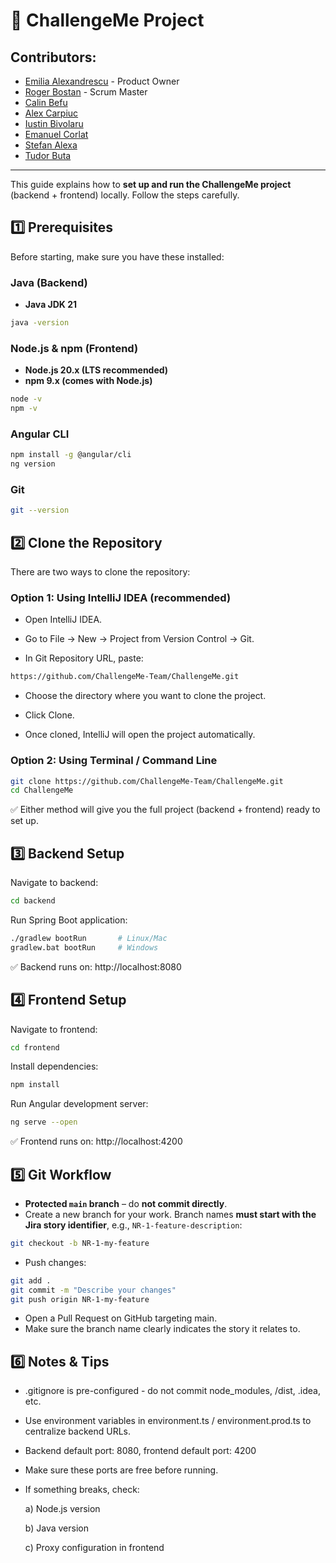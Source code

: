 # 🚀 ChallengeMe Project

## Contributors:

- [Emilia Alexandrescu](https://github.com/Andremyyy/) - Product Owner
- [Roger Bostan](https://github.com/Roger1nho) - Scrum Master
- [Calin Befu]()
- [Alex Carpiuc]()
- [Iustin Bivolaru](https://github.com/Iustinache)
- [Emanuel Corlat](https://github.com/corlatemanuel)
- [Stefan Alexa](https://github.com/stefanalexa25)
- [Tudor Buta]()

---

This guide explains how to **set up and run the ChallengeMe project** (backend + frontend) locally. Follow the steps carefully.

## 1️⃣ Prerequisites

Before starting, make sure you have these installed:

### Java (Backend)
- **Java JDK 21**
```bash
java -version
```
### Node.js & npm (Frontend)
- **Node.js 20.x (LTS recommended)**
- **npm 9.x (comes with Node.js)**
```bash
node -v
npm -v
```

### Angular CLI
```bash
npm install -g @angular/cli
ng version
```
### Git
```bash
git --version
```

## 2️⃣ Clone the Repository

There are two ways to clone the repository:

### Option 1: Using IntelliJ IDEA (recommended)

- Open IntelliJ IDEA.

- Go to File → New → Project from Version Control → Git.

- In Git Repository URL, paste:

```bash
https://github.com/ChallengeMe-Team/ChallengeMe.git
```

- Choose the directory where you want to clone the project.

- Click Clone.

- Once cloned, IntelliJ will open the project automatically.

### Option 2: Using Terminal / Command Line
```bash
git clone https://github.com/ChallengeMe-Team/ChallengeMe.git
cd ChallengeMe
```

✅ Either method will give you the full project (backend + frontend) ready to set up.

## 3️⃣ Backend Setup
Navigate to backend:
```bash
cd backend
```
Run Spring Boot application:
```bash
./gradlew bootRun       # Linux/Mac
gradlew.bat bootRun     # Windows
```
✅ Backend runs on: http://localhost:8080

## 4️⃣ Frontend Setup
Navigate to frontend:
```bash
cd frontend
```
Install dependencies:
```bash
npm install
```
Run Angular development server:
```bash
ng serve --open
```
✅ Frontend runs on: http://localhost:4200

## 5️⃣ Git Workflow

- **Protected `main` branch** – do **not commit directly**.
- Create a new branch for your work. Branch names **must start with the Jira story identifier**, e.g., `NR-1-feature-description`:
```bash
git checkout -b NR-1-my-feature
```
- Push changes:
```bash
git add .
git commit -m "Describe your changes"
git push origin NR-1-my-feature
```
- Open a Pull Request on GitHub targeting main.
- Make sure the branch name clearly indicates the story it relates to.

## 6️⃣ Notes & Tips
- .gitignore is pre-configured - do not commit node_modules, /dist, .idea, etc.
- Use environment variables in environment.ts / environment.prod.ts to centralize backend URLs.
- Backend default port: 8080, frontend default port: 4200
- Make sure these ports are free before running.
- If something breaks, check:

  a) Node.js version

  b) Java version

  c) Proxy configuration in frontend
